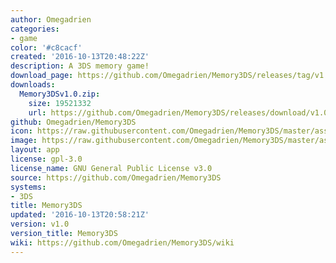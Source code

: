 ```yaml
---
author: Omegadrien
categories:
- game
color: '#c8cacf'
created: '2016-10-13T20:48:22Z'
description: A 3DS memory game!
download_page: https://github.com/Omegadrien/Memory3DS/releases/tag/v1.0
downloads:
  Memory3DSv1.0.zip:
    size: 19521332
    url: https://github.com/Omegadrien/Memory3DS/releases/download/v1.0/Memory3DSv1.0.zip
github: Omegadrien/Memory3DS
icon: https://raw.githubusercontent.com/Omegadrien/Memory3DS/master/assets/icon.png
image: https://raw.githubusercontent.com/Omegadrien/Memory3DS/master/assets/banner.png
layout: app
license: gpl-3.0
license_name: GNU General Public License v3.0
source: https://github.com/Omegadrien/Memory3DS
systems:
- 3DS
title: Memory3DS
updated: '2016-10-13T20:58:21Z'
version: v1.0
version_title: Memory3DS
wiki: https://github.com/Omegadrien/Memory3DS/wiki
---
```

